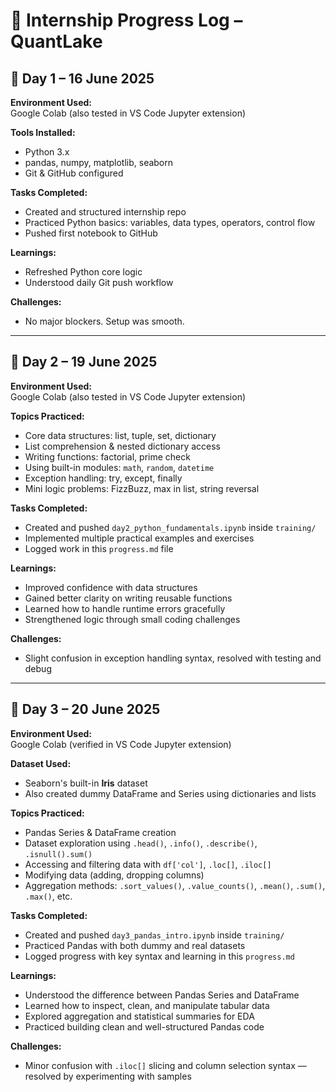 # 📝 Internship Progress Log – QuantLake

## 📅 Day 1 – 16 June 2025

**Environment Used:**  
Google Colab (also tested in VS Code Jupyter extension)

**Tools Installed:**  
- Python 3.x  
- pandas, numpy, matplotlib, seaborn  
- Git & GitHub configured

**Tasks Completed:**
- Created and structured internship repo
- Practiced Python basics: variables, data types, operators, control flow
- Pushed first notebook to GitHub

**Learnings:**
- Refreshed Python core logic
- Understood daily Git push workflow

**Challenges:**
- No major blockers. Setup was smooth.

---

## 📅 Day 2 – 19 June 2025

**Environment Used:**  
Google Colab (also tested in VS Code Jupyter extension)

**Topics Practiced:**
- Core data structures: list, tuple, set, dictionary
- List comprehension & nested dictionary access
- Writing functions: factorial, prime check
- Using built-in modules: `math`, `random`, `datetime`
- Exception handling: try, except, finally
- Mini logic problems: FizzBuzz, max in list, string reversal

**Tasks Completed:**
- Created and pushed `day2_python_fundamentals.ipynb` inside `training/`
- Implemented multiple practical examples and exercises
- Logged work in this `progress.md` file

**Learnings:**
- Improved confidence with data structures
- Gained better clarity on writing reusable functions
- Learned how to handle runtime errors gracefully
- Strengthened logic through small coding challenges

**Challenges:**
- Slight confusion in exception handling syntax, resolved with testing and debug

---

## 📅 Day 3 – 20 June 2025

**Environment Used:**  
Google Colab (verified in VS Code Jupyter extension)

**Dataset Used:**  
- Seaborn's built-in **Iris** dataset  
- Also created dummy DataFrame and Series using dictionaries and lists

**Topics Practiced:**
- Pandas Series & DataFrame creation
- Dataset exploration using `.head()`, `.info()`, `.describe()`, `.isnull().sum()`
- Accessing and filtering data with `df['col']`, `.loc[]`, `.iloc[]`
- Modifying data (adding, dropping columns)
- Aggregation methods: `.sort_values()`, `.value_counts()`, `.mean()`, `.sum()`, `.max()`, etc.

**Tasks Completed:**
- Created and pushed `day3_pandas_intro.ipynb` inside `training/`
- Practiced Pandas with both dummy and real datasets
- Logged progress with key syntax and learning in this `progress.md`

**Learnings:**
- Understood the difference between Pandas Series and DataFrame
- Learned how to inspect, clean, and manipulate tabular data
- Explored aggregation and statistical summaries for EDA
- Practiced building clean and well-structured Pandas code

**Challenges:**
- Minor confusion with `.iloc[]` slicing and column selection syntax — resolved by experimenting with samples

